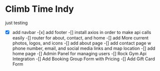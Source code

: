 # Climb Time Indy

just testing

-[x] add navbar -[x] add footer
-[] install axios in order to make api calls easily
-[] router for about, contact, and home
-[] add More current photos, logos, and icons
-[] add about page
-[] add contact page w phone number, email, and social media links and map location
-[] add home page
-[] Admin Panel for managing users
-[] Rock Gym Api Integration
-[] Add Booking Group Form with Pricing
-[] Add Gift Card Form
